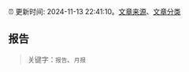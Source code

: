 :alarm_clock: 更新时间: 2024-11-13 22:41:10。[文章来源](/README.md)、[文章分类](/TAGS.md)

## 报告


> 关键字：`报告`、`月报`



